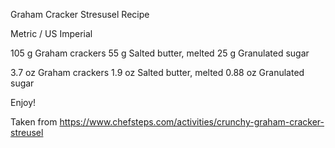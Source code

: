 Graham Cracker Stresusel Recipe

Metric / US Imperial

105 g
Graham crackers 
55 g
Salted butter, melted
25 g
Granulated sugar 



3.7 oz
Graham crackers 
1.9 oz
Salted butter, melted
0.88 oz
Granulated sugar 

Enjoy!

Taken from https://www.chefsteps.com/activities/crunchy-graham-cracker-streusel
